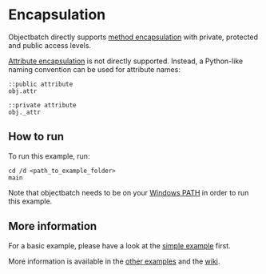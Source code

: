 # Encapsulation

Objectbatch directly supports [method encapsulation](https://github.com/rbaltrusch/objectbatch/tree/master/examples/encapsulation/method_encapsulation) with private, protected and public access levels.

[Attribute encapsulation](https://github.com/rbaltrusch/objectbatch/tree/master/examples/encapsulation/attribute_encapsulation) is not directly supported. Instead, a Python-like naming convention can be used for attribute names:
```batch
::public attribute
obj.attr

::private attribute
obj._attr
```

## How to run

To run this example, run:

	cd /d <path_to_example_folder>
	main

Note that objectbatch needs to be on your [Windows PATH](https://stackoverflow.com/questions/9546324/adding-a-directory-to-the-path-environment-variable-in-windows) in order to run this example.

## More information

For a basic example, please have a look at the [simple example](https://github.com/rbaltrusch/objectbatch/tree/master/examples/simple_class) first.

More information is available in the [other examples](https://github.com/rbaltrusch/objectbatch/tree/master/examples) and the [wiki](https://github.com/rbaltrusch/objectbatch/wiki/Encapsulation).
